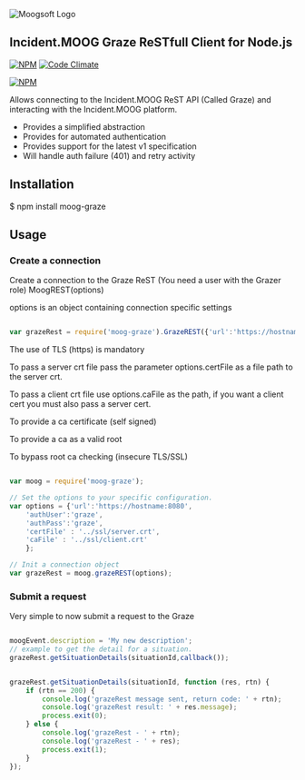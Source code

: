 ![Moogsoft Logo](https://www.moogsoft.com/wp-content/uploads/2015/06/logo-moogsoft.png)

## Incident.MOOG Graze ReSTfull Client for Node.js


[![NPM](http://img.shields.io/npm/v/moog-graze.svg)](https://www.npmjs.org/package/moog-graze) [![Code Climate](https://codeclimate.com/github/Moogsoft/moog-graze/badges/gpa.svg)](https://codeclimate.com/github/Moogsoft/moog-graze)

[![NPM](https://nodei.co/npm/moog-graze.png?downloads=true)](https://nodei.co/npm/moog-graze/)


Allows connecting to the Incident.MOOG ReST API (Called Graze) and interacting with the Incident.MOOG platform.

- Provides a simplified abstraction
- Provides for automated authentication
- Provides support for the latest v1 specification
- Will handle auth failure (401) and retry activity

## Installation

$ npm install moog-graze

## Usage

### Create a connection

 Create a connection to the Graze ReST (You need a user with the Grazer role)
 MoogREST(options)

 options is an object containing connection specific settings

```javascript

var grazeRest = require('moog-graze').GrazeREST({'url':'https://hostname:8080','authUser':'my_user', 'authPass':'my_password'});

```

The use of TLS (https) is mandatory

To pass a server crt file pass the parameter options.certFile as a file path to the server crt.

To pass a client crt file use options.caFile as the path, if you want a client cert you must also pass a server cert.

To provide a ca certificate (self signed)

To provide a ca as a valid root

To bypass root ca checking (insecure TLS/SSL)

````javascript

var moog = require('moog-graze');

// Set the options to your specific configuration.
var options = {'url':'https://hostname:8080',
    'authUser':'graze',
    'authPass':'graze',
    'certFile' : '../ssl/server.crt',
    'caFile' : '../ssl/client.crt'
    };

// Init a connection object
var grazeRest = moog.grazeREST(options);

````

### Submit a request

Very simple to now submit a request to the Graze

```javascript

moogEvent.description = 'My new description';
// example to get the detail for a situation.
grazeRest.getSituationDetails(situationId,callback());

```

```javascript

grazeRest.getSituationDetails(situationId, function (res, rtn) {
    if (rtn == 200) {
        console.log('grazeRest message sent, return code: ' + rtn);
        console.log('grazeRest result: ' + res.message);
        process.exit(0);
    } else {
        console.log('grazeRest - ' + rtn);
        console.log('grazeRest - ' + res);
        process.exit(1);
    }
});

```